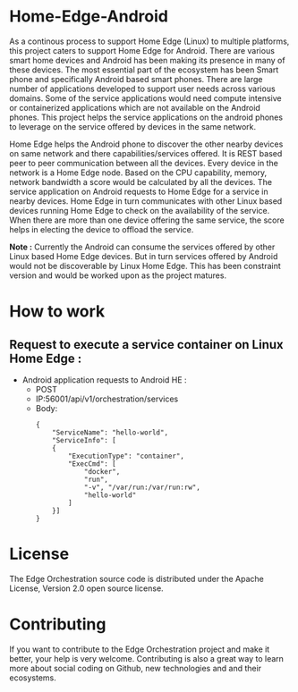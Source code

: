 # Home-Edge-Android

As a continous process to support Home Edge (Linux) to multiple platforms, this project caters to support Home Edge for Android. There are various smart home devices and Android has been making its presence in many of these devices. The most essential part of the ecosystem has been Smart phone and specifically Android based smart phones. There are large number of applications developed to support user needs across various domains. Some of the service applications would need compute intensive or containerized applications which are not available on the Android phones. This project helps the service applications on the android phones to leverage on the service offered by devices in the same network.

Home Edge helps the Android phone to discover the other nearby devices on same network and there capabilities/services offered. It is REST based peer to peer communication between all the devices. Every device in the network is a Home Edge node. Based on the CPU capability, memory, network bandwidth a score would be calculated by all the devices. The service application on Android requests to Home Edge for a service in nearby devices. Home Edge in turn communicates with other Linux based devices running Home Edge to check on the availability of the service. When there are more than one device offering the same service, the score helps in electing the device to offload the service. 

**Note :** Currently the Android can consume the services offered by other Linux based Home Edge devices. But in turn services offered by Android would not be discoverable by Linux Home Edge. This has been constraint version and would be worked upon as the project matures.

# How to work
## Request to execute a service container on Linux Home Edge :  
- Android application requests to Android HE : 
  - POST 
  - IP:56001/api/v1/orchestration/services
  - Body: 
    ```
    {
        "ServiceName": "hello-world",
        "ServiceInfo": [
        {
            "ExecutionType": "container",
            "ExecCmd": [
                "docker",
                "run",
                "-v", "/var/run:/var/run:rw",
                "hello-world"
            ]
        }]
    }
    ```

# License
The Edge Orchestration source code is distributed under the Apache License, Version 2.0 open source license.

# Contributing
If you want to contribute to the Edge Orchestration project and make it better, your help is very welcome. Contributing is also a great way to learn more about social coding on Github, new technologies and and their ecosystems.
